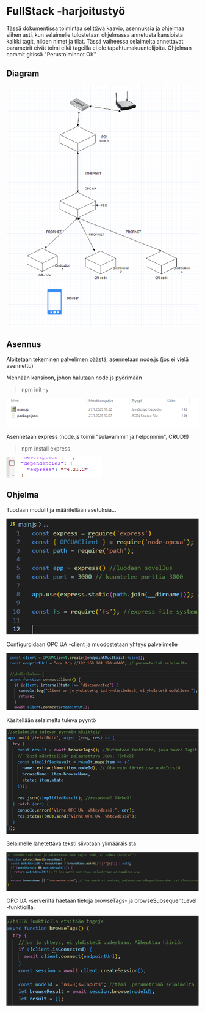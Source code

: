 # FullStack -harjoitustyö

Tässä dokumentissa toimintaa selittävä kaavio, asennuksia ja ohjelmaa siihen asti, kun selaimelle tulostetaan ohjelmassa annetusta kansioista kaikki tagit, niiden nimet ja tilat. Tässä vaiheessa selaimelta annettavat parametrit eivät toimi eikä tageilla ei ole tapahtumakuuntelijoita. Ohjelman commit gitissä "Perustoiminnot OK"
## Diagram
![diagram](kuvat/diagram.PNG)

## Asennus
Aloitetaan tekeminen palvelimen päästä, asennetaan node.js (jos ei vielä asennettu)

Mennään kansioon, johon halutaan node.js pyörimään

> npm init -y


![kansiot](kuvat/kansiot.PNG)

Asennetaan express (node.js toimii "sulavammin ja helpommin", CRUD!!)

> npm install express


![express](kuvat/express.PNG)

## Ohjelma

Tuodaan modulit ja määritellään asetuksia...

![koodi1](kuvat/koodi1.PNG)

Configuroidaan OPC UA -client ja muodostetaan yhteys palvelimelle

![koodi3](kuvat/koodi3.PNG)

Käsitellään selaimelta tuleva pyyntö

![koodi4](kuvat/koodi4.PNG)

Selaimelle lähetettävä teksti siivotaan ylimääräisistä

![koodi5](kuvat/koodi5.PNG)

OPC UA -serveriltä haetaan tietoja browseTags- ja browseSubsequentLevel -funktioilla.

![koodi6](kuvat/koodi6.PNG)

